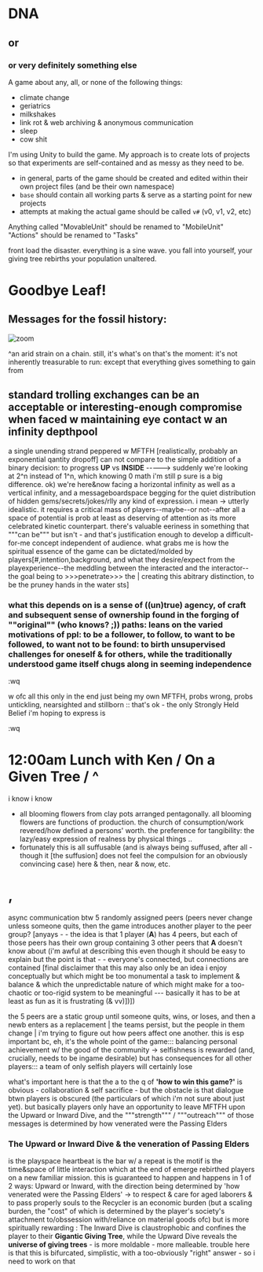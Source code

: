 DNA
===
or 
----------
### or very definitely something else

A game about any, all, or none of the following things:
* climate change
* geriatrics 
* milkshakes 
* link rot & web archiving & anonymous communication
* sleep
* cow shit

I'm using Unity to build the game. My approach is to create lots of projects so that experiments are self-contained and as messy as they need to be.
* in general, parts of the game should be created and edited within their own project files (and be their own namespace)
* `base` should contain all working parts & serve as a starting point for new projects
* attempts at making the actual game should be called `v#` (v0, v1, v2, etc)

Anything called "MovableUnit" should be renamed to "MobileUnit"
"Actions" should be renamed to "Tasks"

front load the disaster. everything is a sine wave. you fall into yourself, your giving tree rebirths your population unaltered.

# Goodbye Leaf!
## Messages for the fossil history:
![zoom](https://raw.githubusercontent.com/jayvachon/DNA/master/fuckuppics/zoom.gif)

^an arid strain on a chain. still, it's what's on that's the moment: it's not inherently treasurable to run: except that everything gives something to gain from

## standard trolling exchanges can be an acceptable or interesting-enough compromise when faced w maintaining eye contact w an infinity depthpool
a single unending strand peppered w MFTFH [realistically, probably an exponential qantity dropoff] can not compare to the simple addition of a binary decision: to progress **UP** vs **INSIDE** -----> suddenly we're looking at 2^n instead of 1^n, which knowing 0 math i'm still p sure is a big difference. ok) we're here&now facing a horizontal infinity as well as a vertical infinity, and a messageboardspace begging for the quiet distribution of hidden gems/secrets/jokes/rlly any kind of expression. i mean -> utterly idealistic. it requires a critical mass of players--maybe--or not--after all a space of potential is prob at least as deserving of attention as its more celebrated kinetic counterpart. there's valuable eeriness in something that """can be""" but isn't - and that's justification enough to develop a difficult-for-me concept independent of audience. what grabs me is how the spiritual essence of the game can be dictated/molded by players[#,intention,background, and what they desire/expect from the playexperience--the meddling between the interacted and the interactor--the goal being to >>>penetrate>>> the | creating this abitrary distinction, to be the pruney hands in the water sts]

### what this depends on is a sense of ((un)true) agency, of craft and subsequent sense of ownership found in the forging of ""original"" (who knows? ;)) paths: leans on the varied motivations of ppl: to be a follower, to follow, to want to be followed, to want not to be found: to birth unsupervised challenges for oneself & for others, while the traditionally understood game itself chugs along in seeming independence
:wq

w ofc all this only in the end just being my own MFTFH, probs wrong, probs untickling, nearsighted and stillborn :: that's ok - the only Strongly Held Belief i'm hoping to express is

:wq

# 12:00am Lunch with Ken / On a Given Tree / ^
i know i know
+ all blooming flowers from clay pots arranged pentagonally. all blooming flowers are functions of production. the church of consumption/work revered/how defined a persons' worth. the preference for tangibility: the lazy/easy expression of realness by physical things ..
+ fortunately this is all suffusable (and is always being suffused, after all - though it [the suffusion] does not feel the compulsion for an obviously convincing case) here & then, near & now, etc. 

# ,
async communication btw 5 randomly assigned peers (peers never change unless someone quits, then the game introduces another player to the peer group? [anyays - - the idea is that 1 player (**A**) has 4 peers, but each of those peers has their own group containing 3 other peers that **A** doesn't know about (i'm awful at describing this even though it should be easy to explain but the point is that - - everyone's connected, but connections are contained [final disclaimer that this may also only be an idea i enjoy conceptually but which might be too monumental a task to implement & balance & which the unpredictable nature of which might make for a too-chaotic or too-rigid system to be meaningful --- basically it has to be at least as fun as it is frustrating (& vv)])])

the 5 peers are a static group until someone quits, wins, or loses, and then a newb enters as a replacement | the teams persist, but the people in them change | i'm trying to figure out how peers affect one another. this is esp important bc, eh, it's the whole point of the game::: balancing personal achievement w/ the good of the community -> selfishness is rewarded (and, crucially, needs to be ingame desirable) but has consequences for all other players::: a team of only selfish players will certainly lose

what's important here is that the a to the q of **'how to win this game?'** is obvious - collaboration & self sacrifice - but the obstacle is that dialogue btwn players is obscured (the particulars of which i'm not sure about just yet). but basically players only have an opportunity to leave MFTFH upon the Upward or Inward Dive, and the """strength""" / """outreach""" of those messages is determined by how venerated were the Passing Elders

### The Upward or Inward Dive & the veneration of Passing Elders
is the playspace heartbeat is the bar w/ a repeat is the motif is the time&space of little interaction which at the end of emerge rebirthed players on a new familiar mission. this is guaranteed to happen and happens in 1 of 2 ways: Upward or Inward, with the direction being determined by 'how venerated were the Passing Elders' -> to respect & care for aged laborers & to pass properly souls to the Recycler is an economic burden (but a scaling burden, the "cost" of which is determined by the player's society's attachment to/obssession with/reliance on material goods ofc) but is more spiritually rewarding : The Inward Dive is claustrophobic and confines the player to their **Gigantic Giving Tree**, while the Upward Dive reveals the **universe of giving trees** - is more moldable - more malleable. trouble here is that this is bifurcated, simplistic, with a too-obviously "right" answer - so i need to work on that
